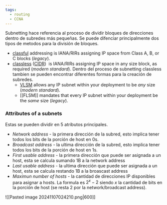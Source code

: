 ```yaml
---
tags:
  - routing
  - CCNA
---
```

Subnetting hace referencia al proceso de dividir bloques de direcciones dentro de subredes más pequeñas. Se puede difenciar principalmente dos tipos de metodos para la división de bloques. 

- [classful](../Subnetting%20IPv4/classful.md) addressing is IANA/RIRs assigning IP space from Class A, B, or C blocks (_legacy_).
- [classless](../Subnetting%20IPv4/classless.md) ([CIDR](../Subnetting%20IPv4/CIDR.md))  is IANA/RIRs assigning IP space in any size block, as required (_modern standard_). Dentro del proceso de subnetting classless tambien se pueden encontrar diferentes formas para la creación de subredes.
	- [VLSM](VLSM.md) allows any IP subnet within your deployment to be _any_ size (_modern standard_).
	- [[FLSM]] mandates that every IP subnet within your deployment be the _same_ size (_legacy_).


### Attributes of a subnets 
Estas se pueden dividir en 5 atributos principales.
- *Network address* - la primera dirección de la subred, esto implica tener todos los bits de la porción de host en 0s. 
- *Broadcast address* - la ultima dirección de la subred, esto implica tener todos los bits de la porción de host en 1s. 
- *First usable address* - la primera dirección que puede ser asignada a un host, esta se calcula sumando 1B a la network address 
- *Last usable address* - la ultima dirección que puede ser asignada a un host, esta se calcula restando 1B a la broascast address
- *Maximun number of hosts* - la cantidad de direcciones IP disponibles para asignar a hosts. La formula es $2^{x}-2$ siendo $x$ la cantidad de bits en la porción de host (se resta 2 por la network/broadcast address). 



![[Pasted image 20241107024210.png|600]]